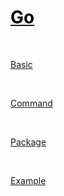 # [<span style="color:black;">Go</span>](file:../Index.md)

<br>

[Basic](file:./Basic.md)

<br>

[Command](file:./Command.md)

<br>

[Package](file:./Package.md)

<br>

[Example](file:./Example.md)
